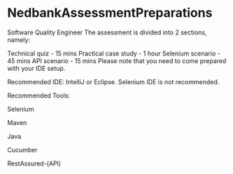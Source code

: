 # NedbankAssessmentPreparations
Software Quality Engineer
The assessment is divided into 2 sections, namely:

Technical quiz - 15 mins
Practical case study - 1 hour
Selenium scenario - 45 mins
API scenario - 15 mins
Please note that you need to come prepared with your IDE setup.

Recommended IDE: IntelliJ or Eclipse. Selenium IDE is not recommended.

Recommended Tools:

Selenium

Maven

Java

Cucumber

RestAssured-(API)
